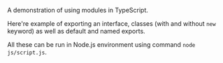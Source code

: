 A demonstration of using modules in TypeScript.

Here're example of exporting an interface, classes (with and without `new` keyword) as well as default and named exports.

All these can be run in Node.js environment using command `node js/script.js`.

